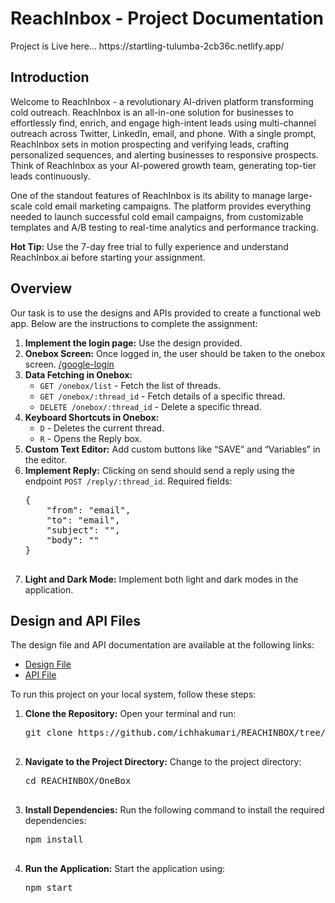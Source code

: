 <h1>ReachInbox - Project Documentation</h1>
Project is Live here...  https://startling-tulumba-2cb36c.netlify.app/
<div class="container">
<h2>Introduction</h2>

   <p>Welcome to ReachInbox - a revolutionary AI-driven platform transforming cold outreach. ReachInbox is an all-in-one solution for businesses to effortlessly find, enrich, and engage high-intent leads using multi-channel outreach across Twitter, LinkedIn, email, and phone. With a single prompt, ReachInbox sets in motion prospecting and verifying leads, crafting personalized sequences, and alerting businesses to responsive prospects. Think of ReachInbox as your AI-powered growth team, generating top-tier leads continuously.</p>
        
        
        
<p>One of the standout features of ReachInbox is its ability to manage large-scale cold email marketing campaigns. The platform provides everything needed to launch successful cold email campaigns, from customizable templates and A/B testing to real-time analytics and performance tracking.</p>


<p><strong>Hot Tip:</strong> Use the 7-day free trial to fully experience and understand ReachInbox.ai before starting your assignment.</p>

<h2>Overview</h2>
        <p>Our task is to use the designs and APIs provided to create a functional web app. Below are the instructions to complete the assignment:</p>
        <ol>
            <li><strong>Implement the login page:</strong> Use the design provided.</li>
            <li><strong>Onebox Screen:</strong> Once logged in, the user should be taken to the onebox screen. <a href="/google-login">/google-login</a></li>
            <li><strong>Data Fetching in Onebox:</strong>
                <ul>
                    <li><code>GET /onebox/list</code> - Fetch the list of threads.</li>
                    <li><code>GET /onebox/:thread_id</code> - Fetch details of a specific thread.</li>
                    <li><code>DELETE /onebox/:thread_id</code> - Delete a specific thread.</li>
                </ul>
            </li>
            <li><strong>Keyboard Shortcuts in Onebox:</strong>
                <ul>
                    <li><code>D</code> - Deletes the current thread.</li>
                    <li><code>R</code> - Opens the Reply box.</li>
                </ul>
            </li>
            <li><strong>Custom Text Editor:</strong> Add custom buttons like “SAVE” and “Variables” in the editor.</li>
            <li><strong>Implement Reply:</strong> Clicking on send should send a reply using the endpoint <code>POST /reply/:thread_id</code>. Required fields:
                <pre>
{
    "from": "email",
    "to": "email",
    "subject": "",
    "body": "<html></html>"
}
                </pre>
            </li>
            <li><strong>Light and Dark Mode:</strong> Implement both light and dark modes in the application.</li>
        </ol>
 <h2>Design and API Files</h2>
        <p>The design file and API documentation are available at the following links:</p>
        <ul>
            <li><a href="https://www.figma.com/file/uECxqvFhEx9dn4ZuO7wqmu/Reachinbox-Assignment?type=design&node-id=0-1&mode=design" target="_blank">Design File</a></li>
            <li><a href="https://documenter.getpostman.com/view/30630244/2sA2rCTMKr#433eb613-e405-4239-9e2d-f20485b31b27" target="_blank">API File</a></li>
        </ul>

 

<p>To run this project on your local system, follow these steps:</p>
        <ol>
            <li><strong>Clone the Repository:</strong> Open your terminal and run:
                <pre>
git clone https://github.com/ichhakumari/REACHINBOX/tree/main/OneBox
                </pre>
            </li>
            <li><strong>Navigate to the Project Directory:</strong> Change to the project directory:
                <pre>
cd REACHINBOX/OneBox
                </pre>
            </li>
            <li><strong>Install Dependencies:</strong> Run the following command to install the required dependencies:
                <pre>
npm install
                </pre>
            </li>
            <li><strong>Run the Application:</strong> Start the application using:
                <pre>
npm start
                </pre>
            </li>
        </ol>
    </div>
</body>
</html>
